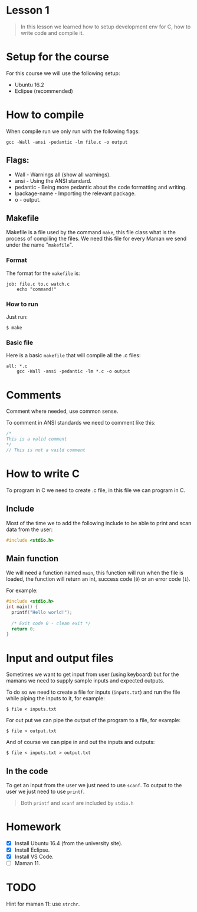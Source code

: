 Lesson 1
========
> In this lesson we learned how to setup development env for C, how to write code and compile it.

# Setup for the course
For this course we will use the following setup:
* Ubuntu 16.2
* Eclipse (recommended)

# How to compile
When compile run we only run with the following flags:

```
gcc -Wall -ansi -pedantic -lm file.c -o output
```

## Flags:
* Wall - Warnings all (show all warnings).
* ansi - Using the ANSI standard.
* pedantic - Being more pedantic about the code formatting and writing.
* lpackage-name - Importing the relevant package.
* o - output.

## Makefile
Makefile is a file used by the command `make`, this file class what is the process of compiling the files.
We need this file for every Maman we send under the name "`makefile`".

### Format
The format for the `makefile` is:

```
job: file.c to.c watch.c
	echo "command!"
```

### How to run
Just run:
```
$ make
```

### Basic file
Here is a basic `makefile` that will compile all the .c files:
```
all: *.c
	gcc -Wall -ansi -pedantic -lm *.c -o output
```

# Comments
Comment where needed, use common sense.

To comment in ANSI standards we need to comment like this:
```c
/*
This is a valid comment
*/
// This is not a vaild comment
```

# How to write C
To program in C we need to create .c file, in this file we can program in C.

## Include
Most of the time we to add the following include to be able to print and scan data from the user:

```c
#include <stdio.h>
```

## Main function
We will need a function named `main`, this function will run when the file is loaded, the function will return an int,  success code (`0`) or an error code (`1`).

For example:
```c
#include <stdio.h>
int main() {
  printf("Hello world!");
  
  /* Exit code 0 - clean exit */
  return 0; 
}
``` 

# Input and output files
Sometimes we want to get input from user (using keyboard) but for the mamans we need to supply sample inputs and expected outputs.

To do so we need to create a file for inputs (`inputs.txt`) and run the file while piping the inputs to it, for example:

```
$ file < inputs.txt
```

For out put we can pipe the output of the program to a file, for example:
```
$ file > output.txt
```

And of course we can pipe in and out the inputs and outputs:
```
$ file < inputs.txt > output.txt
```

## In the code
To get an input from the user we just need to use `scanf`. 
To output to the user we just need to use `printf`.
> Both `printf` and `scanf` are included by `stdio.h`

# Homework
* [x] Install Ubuntu 16.4 (from the university site).
* [x] Install Eclipse.
* [x] Install VS Code.
* [ ] Maman 11.

# TODO
Hint for maman 11: use `strchr`.

